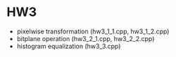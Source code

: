 # HW3
- pixelwise transformation (hw3_1_1.cpp, hw3_1_2.cpp)
- bitplane operation (hw3_2_1.cpp, hw3_2_2.cpp)
- histogram equalization (hw3_3.cpp)

